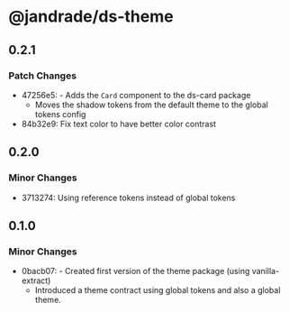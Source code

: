 # @jandrade/ds-theme

## 0.2.1

### Patch Changes

-   47256e5: - Adds the `Card` component to the ds-card package
    -   Moves the shadow tokens from the default theme to the global tokens config
-   84b32e9: Fix text color to have better color contrast

## 0.2.0

### Minor Changes

-   3713274: Using reference tokens instead of global tokens

## 0.1.0

### Minor Changes

-   0bacb07: - Created first version of the theme package (using vanilla-extract)
    -   Introduced a theme contract using global tokens and also a global theme.
